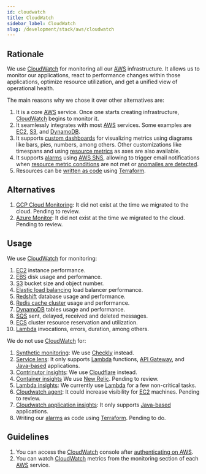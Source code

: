 ```yaml
---
id: cloudwatch
title: CloudWatch
sidebar_label: CloudWatch
slug: /development/stack/aws/cloudwatch
---
```


## Rationale

We use [CloudWatch][CLOUDWATCH] for monitoring all our
[AWS][AWS] infrastructure.
It allows us to
monitor our applications,
react to performance changes within those applications,
optimize resource utilization,
and get a unified view of operational health.

The main reasons why we chose it
over other alternatives are:

1. It is a core [AWS][AWS] service.
    Once one starts creating infrastructure,
    [CloudWatch][CLOUDWATCH]
    begins to monitor it.
1. It seamlessly integrates with most [AWS][AWS] services.
    Some examples are
    [EC2][EC2],
    [S3](/development/stack/aws/s3/),
    and
    [DynamoDB](/development/stack/aws/dynamodb/).
1. It supports
    [custom dashboards](https://docs.aws.amazon.com/AmazonCloudWatch/latest/monitoring/create_dashboard.html)
    for visualizing metrics using diagrams like
    bars, pies, numbers, among others.
    Other customizations like timespans
    and using
    [resource metrics](https://docs.aws.amazon.com/AmazonCloudWatch/latest/monitoring/viewing_metrics_with_cloudwatch.html)
    as axes are also available.
1. It supports
    [alarms](https://docs.aws.amazon.com/AmazonCloudWatch/latest/monitoring/AlarmThatSendsEmail.html)
    using [AWS SNS](https://aws.amazon.com/sns/),
    allowing to trigger email notifications
    when
    [resource metric conditions](https://docs.aws.amazon.com/AmazonCloudWatch/latest/monitoring/ConsoleAlarms.html)
    are not met or
    [anomailes are detected](https://docs.aws.amazon.com/AmazonCloudWatch/latest/monitoring/Create_Anomaly_Detection_Alarm.html).
1. Resources can be
    [written as code](https://registry.terraform.io/providers/hashicorp/aws/latest/docs)
    using
    [Terraform](/development/stack/terraform/).

## Alternatives

1. [GCP Cloud Monitoring](https://cloud.google.com/monitoring):
    It did not exist at the time we migrated to the cloud.
    Pending to review.
1. [Azure Monitor](https://docs.microsoft.com/en-us/azure/azure-monitor/overview):
    It did not exist at the time we migrated to the cloud.
    Pending to review.

## Usage

We use [CloudWatch][CLOUDWATCH] for monitoring:

1. [EC2][EC2]
    instance performance.
1. [EBS](/development/stack/aws/ebs/)
    disk usage and performance.
1. [S3](/development/stack/aws/s3/)
    bucket size and object number.
1. [Elastic load balancing](/development/stack/aws/elb/)
    load balancer performance.
1. [Redshift](https://aws.amazon.com/redshift/)
    database usage and performance.
1. [Redis cache cluster](/development/stack/aws/redis/)
    usage and performance.
1. [DynamoDB](/development/stack/aws/dynamodb/)
    tables usage and performance.
1. [SQS](https://aws.amazon.com/sqs/)
    sent, delayed, received and deleted messages.
1. [ECS](https://aws.amazon.com/ecs/)
    cluster resource reservation and utilization.
1. [Lambda][LAMBDA]
    invocations, errors, duration, among others.

We do not use [CloudWatch][CLOUDWATCH] for:

1. [Synthetic monitoring](https://docs.aws.amazon.com/AmazonCloudWatch/latest/monitoring/CloudWatch_Synthetics_Canaries.html):
    We use [Checkly](https://www.checklyhq.com/) instead.
1. [Service lens](https://docs.aws.amazon.com/AmazonCloudWatch/latest/monitoring/ServiceLens.html):
    It only supports
    [Lambda][LAMBDA] functions,
    [API Gateway](https://aws.amazon.com/api-gateway/),
    and [Java-based](https://en.wikipedia.org/wiki/Java_(programming_language))
    applications.
1. [Contrinutor insights](https://docs.aws.amazon.com/AmazonCloudWatch/latest/monitoring/ContributorInsights.html):
    We use [Cloudflare](/development/stack/cloudflare/) instead.
1. [Container insights](https://docs.aws.amazon.com/AmazonCloudWatch/latest/monitoring/ContainerInsights.html)
    We use [New Relic](https://newrelic.com/). Pending to review.
1. [Lambda insights](https://docs.aws.amazon.com/AmazonCloudWatch/latest/monitoring/Lambda-Insights.html):
    We currently use [Lambda][LAMBDA]
    for a few non-critical tasks.
1. [Cloudwatch agent](https://docs.aws.amazon.com/AmazonCloudWatch/latest/monitoring/Install-CloudWatch-Agent.html):
    It could increase visibility for
    [EC2][EC2] machines.
    Pending to review.
1. [Cloudwatch application insights](https://docs.aws.amazon.com/AmazonCloudWatch/latest/monitoring/cloudwatch-application-insights.html):
    It only supports [Java-based](https://en.wikipedia.org/wiki/Java_(programming_language))
    applications.
1. Writing our
    [alarms](https://docs.aws.amazon.com/AmazonCloudWatch/latest/monitoring/AlarmThatSendsEmail.html)
    as code using
    [Terraform](/development/stack/terraform/).
    Pending to do.

## Guidelines

1. You can access the
    [CloudWatch][CLOUDWATCH] console
    after [authenticating on AWS](/development/stack/aws#guidelines).
1. You can watch [CloudWatch][CLOUDWATCH]
    metrics from the monitoring section
    of each [AWS][AWS] service.

[AWS]: /development/stack/aws/
[CLOUDWATCH]: https://aws.amazon.com/cloudwatch/
[LAMBDA]: /development/stack/aws/lambda/
[EC2]: /development/stack/aws/ec2/
